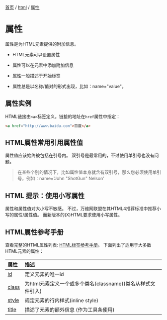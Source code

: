 [首页](/) / [html](/html/) / [属性](/html/attribute)

# 属性

属性是为HTML元素提供的附加信息。

* HTML元素可以设置属性

* 属性可以在元素中添加附加信息

* 属性一般描述于开始标签

* 属性总是以名称/值对的形式出现，比如：name="value"。


## 属性实例

HTML链接由`<a>`标签定义。链接的地址在`href`属性中指定：

```HTML
<a href="http://www.baidu.com">百度</a>
```

## HTML属性常用引用属性值

属性值应该始终被包括在引号内。
双引号是最常用的，不过使用单引号也没有问题。

> 在某些个别的情况下，比如属性值本身就含有双引号，那么您必须使用单引号，例如：name='John "ShotGun" Nelson'

## HTML 提示：使用小写属性

属性和属性值对大小写不敏感。
不过，万维网联盟在其HTML4推荐标准中推荐小写的属性/属性值。
而新版本的(X)HTML要求使用小写属性。

## HTML属性参考手册

查看完整的HTML属性列表: [HTML标签参考手册](https://www.w3cschool.cn/htmltags/ref-byfunc.html)。
下面列出了适用于大多数HTML元素的属性：

|属性|描述|
|:---|:---|
|[id](https://www.w3cschool.cn/htmltags/att-global-id.html)|定义元素的唯一id|
|[class](https://www.w3cschool.cn/htmltags/att-global-class.html)|为html元素定义一个或多个类名(classname)(类名从样式文件引入)|
|[style](https://www.w3cschool.cn/htmltags/att-global-style.html)|规定元素的行内样式(inline style)|
|[title](https://www.w3cschool.cn/htmltags/att-global-title.html)|描述了元素的额外信息 (作为工具条使用)|
